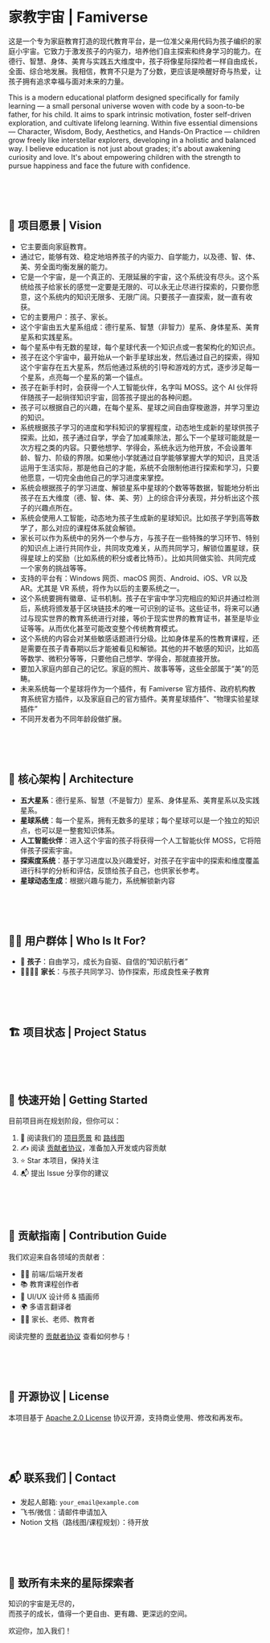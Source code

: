 # 家教宇宙 | Famiverse
这是一个专为家庭教育打造的现代教育平台，是一位准父亲用代码为孩子编织的家庭小宇宙。它致力于激发孩子的内驱力，培养他们自主探索和终身学习的能力。在德行、智慧、身体、美育与实践五大维度中，孩子将像星际探险者一样自由成长，全面、综合地发展。我相信，教育不只是为了分数，更应该是唤醒好奇与热爱，让孩子拥有追求幸福与面对未来的力量。

This is a modern educational platform designed specifically for family learning — a small personal universe woven with code by a soon-to-be father, for his child. It aims to spark intrinsic motivation, foster self-driven exploration, and cultivate lifelong learning. Within five essential dimensions — Character, Wisdom, Body, Aesthetics, and Hands-On Practice — children grow freely like interstellar explorers, developing in a holistic and balanced way.
I believe education is not just about grades; it's about awakening curiosity and love. It's about empowering children with the strength to pursue happiness and face the future with confidence.

<br/><br/><br/>

## 🎯 项目愿景 | Vision
- 它主要面向家庭教育。
- 通过它，能够有效、稳定地培养孩子的内驱力、自学能力，以及德、智、体、美、劳全面均衡发展的能力。
- 它是一个宇宙，是一个真正的、无限延展的宇宙，这个系统没有尽头。这个系统给孩子给家长的感觉一定要是无限的、可以永无止尽进行探索的，只要你愿意，这个系统内的知识无限多、无限广阔。只要孩子一直探索，就一直有收获。
- 它的主要用户：孩子、家长。
- 这个宇宙由五大星系组成：德行星系、智慧（非智力）星系、身体星系、美育星系和实践星系。
- 每个星系中有无数的星球，每个星球代表一个知识点或一套架构化的知识点。
- 孩子在这个宇宙中，最开始从一个新手星球出发，然后通过自己的探索，得知这个宇宙存在五大星系，然后他通过系统的引导和游戏的方式，逐步涉足每一个星系，点亮每一个星系的第一个锚点。
- 孩子在新手村时，会获得一个人工智能伙伴，名字叫 MOSS。这个 AI 伙伴将伴随孩子一起徜徉知识宇宙，回答孩子提出的各种问题。
- 孩子可以根据自己的兴趣，在每个星系、星球之间自由穿梭遨游，并学习里边的知识。
- 系统根据孩子学习的进度和学科知识的掌握程度，动态地生成新的星球供孩子探索。比如，孩子通过自学，学会了加减乘除法，那么下一个星球可能就是一次方程之类的内容。只要他想学、学得会，系统永远为他开放，不会设置年龄、智力、阶级的界限。如果他小学就通过自学能够掌握大学的知识，且灵活运用于生活实际，那是他自己的才能，系统不会限制他进行探索和学习，只要他愿意，一切完全由他自己的学习进度来掌控。
- 系统会根据孩子的学习进度、解锁星系中星球的个数等等数据，智能地分析出孩子在五大维度（德、智、体、美、劳）上的综合评分表现，并分析出这个孩子的兴趣点所在。
- 系统会使用人工智能，动态地为孩子生成新的星球知识。比如孩子学到高等数学了，那么对应的课程体系就会解锁。
- 家长可以作为系统中的另外一个参与方，与孩子在一些特殊的学习环节、特别的知识点上进行共同作业，共同攻克难关，从而共同学习，解锁位置星球，获得星球上的奖励（比如系统的积分或者比特币）。比如共同做实验、共同完成一个家务的挑战等等。
- 支持的平台有：Windows 网页、macOS 网页、Android、iOS、VR 以及 AR。尤其是 VR 系统，将作为以后的主要系统之一。
- 这个系统要拥有徽章、证书机制。孩子在宇宙中学习完相应的知识并通过检测后，系统将颁发基于区块链技术的唯一可识别的证书。这些证书，将来可以通过与现实世界的教育系统进行对接，等价于现实世界的教育证书，甚至是毕业证等等。从而优化甚至可能改变整个传统教育模式。
- 这个系统的内容会对某些敏感话题进行分级。比如身体星系的性教育课程，还是需要在孩子青春期以后才能被看见和解锁。其他的并不敏感的知识，比如高等数学、微积分等等，只要他自己想学、学得会，那就直接开放。
- 要加入家庭内部自己的记忆。家庭的照片、故事等等，这些全部属于“美”的范畴。
- 未来系统每一个星球将作为一个插件，有 Famiverse 官方插件、政府机构教育系统官方插件，以及家庭自己的官方插件。美育星球插件”、“物理实验星球插件”
- 不同开发者为不同年龄段做扩展。

<br/><br/><br/>
  
## 🌌 核心架构 | Architecture

- **五大星系**：德行星系、智慧（不是智力）星系、身体星系、美育星系以及实践星系。
- **星球系统**：每一个星系，拥有无数多的星球；每个星球可以是一个独立的知识点，也可以是一整套知识体系。
- **人工智能伙伴**：进入这个宇宙的孩子将获得一个人工智能伙伴 MOSS，它将陪伴孩子探索宇宙。
- **探索度系统**：基于学习进度以及兴趣爱好，对孩子在宇宙中的探索和维度覆盖进行科学的分析和评估，反馈给孩子自己，也供家长参考。
- **星球动态生成**：根据兴趣与能力，系统解锁新内容

<br/><br/><br/>

## 🧑‍🚀 用户群体 | Who Is It For?

- 🎒 **孩子**：自由学习，成长为自驱、自信的“知识航行者”
- 👨‍👩‍👧‍👦 **家长**：与孩子共同学习、协作探索，形成良性亲子教育

<br/><br/><br/>

## 🏗️ 项目状态 | Project Status

<br/><br/><br/>

## 🚀 快速开始 | Getting Started

目前项目尚在规划阶段，但你可以：

1. 🌱 阅读我们的 [项目愿景](docs/vision.md) 和 [路线图](roadmap.md)
2. ✍️ 阅读 [贡献者协议](CONTRIBUTING.md)，准备加入开发或内容贡献
3. ⭐ Star 本项目，保持关注
4. 📬 提出 Issue 分享你的建议

<br/><br/><br/>

## 🤝 贡献指南 | Contribution Guide

我们欢迎来自各领域的贡献者：

- 👨‍💻 前端/后端开发者
- 📚 教育课程创作者
- 🎨 UI/UX 设计师 & 插画师
- 🌍 多语言翻译者
- 👩‍🏫 家长、老师、教育者

阅读完整的 [贡献者协议](CONTRIBUTING.md) 查看如何参与！

<br/><br/><br/>

## 🧾 开源协议 | License

本项目基于 [Apache 2.0 License](LICENSE) 协议开源，支持商业使用、修改和再发布。

<br/><br/><br/>

## 📬 联系我们 | Contact

- 发起人邮箱: `your_email@example.com`
- 飞书/微信：请邮件申请加入
- Notion 文档（路线图/课程规划）：待开放

<br/><br/><br/>

## 🌟 致所有未来的星际探索者

知识的宇宙是无尽的，  
而孩子的成长，值得一个更自由、更有趣、更深远的空间。

欢迎你，加入我们！

